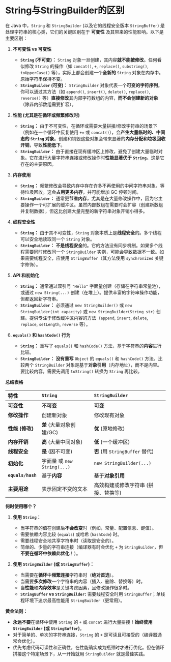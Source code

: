 # String与StringBuilder的区别
在 Java 中，`String` 和 `StringBuilder` (以及它的线程安全版本 `StringBuffer`) 是处理字符串的核心类，它们的关键区别在于 **可变性** 及其带来的性能影响。以下是主要区别：

1.  **不可变性 vs 可变性**
    *   **`String` (不可变)：** `String` 对象一旦创建，其内容**就不能被修改**。任何看似修改 `String` 的操作（如 `concat()`, `+`, `replace()`, `substring()`, `toUpperCase()` 等），实际上都会创建一个**全新的** `String` 对象在内存中。原始字符串保持不变。
    *   **`StringBuilder` (可变)：** `StringBuilder` 对象代表一个**可变的字符序列**。你可以通过其方法（如 `append()`, `insert()`, `delete()`, `replace()`, `reverse()` 等）**直接修改**其内部字符数组的内容，**而不会创建新的对象**（除非内部数组需要扩容）。

2.  **性能 (尤其是在循环或频繁修改时)**
    *   **`String`：** 由于不可变性，在循环或需要大量拼接/修改字符串的场景下（例如在一个循环中反复使用 `+=` 或 `concat()`），会**产生大量临时的、中间态的 `String` 对象**。创建和销毁这些对象会带来显著的**内存分配和垃圾回收开销**，导致**性能低下**。
    *   **`StringBuilder`：** 由于直接在现有缓冲区上修改，避免了创建大量临时对象。它在进行大量字符串连接或修改操作时**性能显著优于 `String`**。这是它存在的主要原因。

3.  **内存使用**
    *   **`String`：** 频繁修改会导致内存中存在许多不再使用的中间字符串对象，等待垃圾回收。这会**占用更多内存**，并可能增加 GC 停顿时间。
    *   **`StringBuilder`：** 通常更**节省内存**，尤其是在大量修改操作中，因为它主要操作一个可扩展的缓冲区。虽然内部数组在需要时会扩容（创建新数组并复制数据），但这比创建大量完整的新字符串对象开销小得多。

4.  **线程安全性**
    *   **`String`：** 由于其不可变性，`String` 对象本质上是**线程安全**的。多个线程可以安全地读取同一个 `String` 对象。
    *   **`StringBuilder`：** **不是线程安全**的。它的方法没有同步机制。如果多个线程需要同时修改同一个 `StringBuilder` 实例，可能会导致数据不一致。如果需要线程安全，应使用 `StringBuffer`（其方法使用 `synchronized` 关键字修饰）。

5.  **API 和初始化**
    *   **`String`：** 通常通过双引号 `"Hello"` 字面量创建（存储在字符串常量池），或通过 `new String(...)` 创建（在堆上）。提供丰富的字符串操作功能，但都返回新字符串。
    *   **`StringBuilder`：** 必须通过 `new StringBuilder()` 或 `new StringBuilder(int capacity)` 或 `new StringBuilder(String str)` 创建。提供专注于修改缓冲区内容的方法（`append`, `insert`, `delete`, `replace`, `setLength`, `reverse` 等）。

6.  **`equals()` 和 `hashCode()` 行为**
    *   **`String`：** 重写了 `equals()` 和 `hashCode()` 方法，基于字符串的**内容**进行比较。
    *   **`StringBuilder`：** **没有重写** `Object` 的 `equals()` 和 `hashCode()` 方法。比较两个 `StringBuilder` 对象是基于**对象引用**（内存地址），而不是内容。要比较内容，需要先调用 `toString()` 转换为 `String` 再比较。

**总结表格**

| 特性                | `String`                | `StringBuilder`             |
|:------------------|:------------------------|:----------------------------|
| **可变性**           | **不可变**                 | **可变**                      |
| **修改操作**          | 创建新对象                   | 修改现有对象                      |
| **性能 (修改)**       | **差** (大量对象创建/GC)       | **优** (原地修改)                |
| **内存开销**          | **高** (大量中间对象)          | **低** (一个缓冲区)               |
| **线程安全**          | **是** (因不可变)            | **否** (用 `StringBuffer` 替代) |
| **初始化**           | 字面量 或 `new String(...)` | `new StringBuilder(...)`    |
| **`equals/hash`** | 基于**内容**                | 基于**对象引用**                  |
| **主要用途**          | 表示固定不变的文本               | 高效构建或修改字符串 (拼接、替换等)         |

**何时使用哪个？**

1.  **使用 `String`：**
    *   当字符串的值在创建后**不会改变**时（例如，常量、配置信息、键值）。
    *   需要依赖内容比较 (`equals`) 或哈希 (`hashCode`) 时。
    *   需要线程安全地共享字符串时（读取是安全的）。
    *   简单的、少量的字符串连接（编译器有时会优化 `+` 为 `StringBuilder`，但**不要在循环中依赖此优化！**）。

2.  **使用 `StringBuilder` (或 `StringBuffer`)：**
    *   当需要在**循环**中**频繁连接**字符串时（**绝对首选**）。
    *   当需要**多次修改**一个字符串的内容（插入、删除、替换等）时。
    *   当**性能**和**内存效率**是关键考虑因素，且修改操作很多时。
    *   **`StringBuffer` vs `StringBuilder`:** 需要线程安全时用 `StringBuffer`；单线程环境下追求最高性能用 `StringBuilder`（更常用）。

**黄金法则：**

*   **永远不要**在循环中使用 `String` 的 `+` 或 `concat` 进行大量拼接！**始终使用 `StringBuilder` (或 `StringBuffer`)**。
*   对于简单的、单次的字符串连接，`String` 的 `+` 是可读且可接受的（编译器通常会优化）。
*   优先考虑代码可读性和正确性，在性能确实成为瓶颈时才进行优化。但在循环拼接这个特定场景下，从一开始就用 `StringBuilder` 就是最佳实践。
